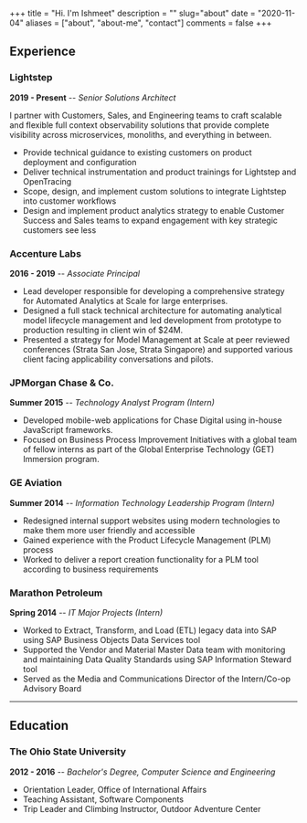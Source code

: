 +++
title = "Hi. I'm Ishmeet"
description = ""
slug="about"
date = "2020-11-04"
aliases = ["about", "about-me", "contact"]
comments = false
+++


## Experience

### Lightstep
**2019 - Present** -- *Senior Solutions Architect*

I partner with Customers, Sales, and Engineering teams to craft scalable and flexible full context observability solutions that provide complete visibility across microservices, monoliths, and everything in between.

* Provide technical guidance to existing customers on product deployment and configuration
* Deliver technical instrumentation and product trainings for Lightstep and OpenTracing
* Scope, design, and implement custom solutions to integrate Lightstep into customer workflows
* Design and implement product analytics strategy to enable Customer Success and Sales teams to expand engagement with key strategic customers
see less

### Accenture Labs
**2016 - 2019** -- *Associate Principal*

- Lead developer responsible for developing a comprehensive strategy for Automated Analytics at Scale for large enterprises.
- Designed a full stack technical architecture for automating analytical model lifecycle management and led development from prototype to production resulting in client win of $24M.
- Presented a strategy for Model Management at Scale at peer reviewed conferences (Strata San Jose, Strata Singapore) and supported various client facing applicability conversations and pilots.

### JPMorgan Chase & Co.
**Summer 2015** -- *Technology Analyst Program (Intern)*

- Developed mobile-web applications for Chase Digital using in-house JavaScript frameworks.
- Focused on Business Process Improvement Initiatives with a global team of fellow interns as part of the Global Enterprise Technology (GET) Immersion program.

### GE Aviation
**Summer 2014** -- *Information Technology Leadership Program (Intern)*

- Redesigned internal support websites using modern technologies to make them more user friendly and accessible
- Gained experience with the Product Lifecycle Management (PLM) process
- Worked to deliver a report creation functionality for a PLM tool according to business requirements

### Marathon Petroleum
**Spring 2014** -- *IT Major Projects (Intern)*

- Worked to Extract, Transform, and Load (ETL) legacy data into SAP using SAP Business Objects Data Services tool
- Supported the Vendor and Material Master Data team with monitoring and maintaining Data Quality Standards using SAP Information Steward tool
- Served as the Media and Communications Director of the Intern/Co-op Advisory Board

***

## Education

### The Ohio State University
**2012 - 2016** -- *Bachelor's Degree, Computer Science and Engineering*

* Orientation Leader, Office of International Affairs
* Teaching Assistant, Software Components
* Trip Leader and Climbing Instructor, Outdoor Adventure Center